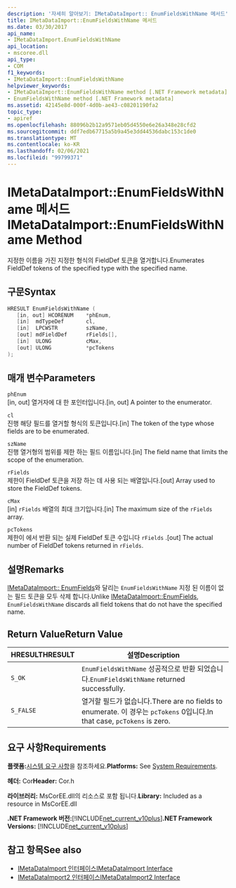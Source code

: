 ```yaml
---
description: '자세히 알아보기: IMetaDataImport:: EnumFieldsWithName 메서드'
title: IMetaDataImport::EnumFieldsWithName 메서드
ms.date: 03/30/2017
api_name:
- IMetaDataImport.EnumFieldsWithName
api_location:
- mscoree.dll
api_type:
- COM
f1_keywords:
- IMetaDataImport::EnumFieldsWithName
helpviewer_keywords:
- IMetaDataImport::EnumFieldsWithName method [.NET Framework metadata]
- EnumFieldsWithName method [.NET Framework metadata]
ms.assetid: 42145e8d-000f-4d0b-ae43-c08201190fa2
topic_type:
- apiref
ms.openlocfilehash: 88096b2b12a9571eb05d4550e6e26a348e28cfd2
ms.sourcegitcommit: ddf7edb67715a5b9a45e3dd44536dabc153c1de0
ms.translationtype: MT
ms.contentlocale: ko-KR
ms.lasthandoff: 02/06/2021
ms.locfileid: "99799371"
---
```

# <a name="imetadataimportenumfieldswithname-method"></a><span data-ttu-id="7171e-103">IMetaDataImport::EnumFieldsWithName 메서드</span><span class="sxs-lookup"><span data-stu-id="7171e-103">IMetaDataImport::EnumFieldsWithName Method</span></span>

<span data-ttu-id="7171e-104">지정한 이름을 가진 지정한 형식의 FieldDef 토큰을 열거합니다.</span><span class="sxs-lookup"><span data-stu-id="7171e-104">Enumerates FieldDef tokens of the specified type with the specified name.</span></span>  
  
## <a name="syntax"></a><span data-ttu-id="7171e-105">구문</span><span class="sxs-lookup"><span data-stu-id="7171e-105">Syntax</span></span>  
  
```cpp  
HRESULT EnumFieldsWithName (  
   [in, out] HCORENUM    *phEnum,
   [in]  mdTypeDef       cl,
   [in]  LPCWSTR         szName,
   [out] mdFieldDef      rFields[],
   [in]  ULONG           cMax,
   [out] ULONG           *pcTokens
);  
```  
  
## <a name="parameters"></a><span data-ttu-id="7171e-106">매개 변수</span><span class="sxs-lookup"><span data-stu-id="7171e-106">Parameters</span></span>  

 `phEnum`  
 <span data-ttu-id="7171e-107">[in, out] 열거자에 대 한 포인터입니다.</span><span class="sxs-lookup"><span data-stu-id="7171e-107">[in, out] A pointer to the enumerator.</span></span>  
  
 `cl`  
 <span data-ttu-id="7171e-108">진행 해당 필드를 열거할 형식의 토큰입니다.</span><span class="sxs-lookup"><span data-stu-id="7171e-108">[in] The token of the type whose fields are to be enumerated.</span></span>  
  
 `szName`  
 <span data-ttu-id="7171e-109">진행 열거형의 범위를 제한 하는 필드 이름입니다.</span><span class="sxs-lookup"><span data-stu-id="7171e-109">[in] The field name that limits the scope of the enumeration.</span></span>  
  
 `rFields`  
 <span data-ttu-id="7171e-110">제한이 FieldDef 토큰을 저장 하는 데 사용 되는 배열입니다.</span><span class="sxs-lookup"><span data-stu-id="7171e-110">[out] Array used to store the FieldDef tokens.</span></span>  
  
 `cMax`  
 <span data-ttu-id="7171e-111">[in] `rFields` 배열의 최대 크기입니다.</span><span class="sxs-lookup"><span data-stu-id="7171e-111">[in] The maximum size of the `rFields` array.</span></span>  
  
 `pcTokens`  
 <span data-ttu-id="7171e-112">제한이 에서 반환 되는 실제 FieldDef 토큰 수입니다 `rFields` .</span><span class="sxs-lookup"><span data-stu-id="7171e-112">[out] The actual number of FieldDef tokens returned in `rFields`.</span></span>  
  
## <a name="remarks"></a><span data-ttu-id="7171e-113">설명</span><span class="sxs-lookup"><span data-stu-id="7171e-113">Remarks</span></span>  

 <span data-ttu-id="7171e-114">[IMetaDataImport:: EnumFields](imetadataimport-enumfields-method.md)와 달리는 `EnumFieldsWithName` 지정 된 이름이 없는 필드 토큰을 모두 삭제 합니다.</span><span class="sxs-lookup"><span data-stu-id="7171e-114">Unlike [IMetaDataImport::EnumFields](imetadataimport-enumfields-method.md), `EnumFieldsWithName` discards all field tokens that do not have the specified name.</span></span>  
  
## <a name="return-value"></a><span data-ttu-id="7171e-115">Return Value</span><span class="sxs-lookup"><span data-stu-id="7171e-115">Return Value</span></span>  
  
|<span data-ttu-id="7171e-116">HRESULT</span><span class="sxs-lookup"><span data-stu-id="7171e-116">HRESULT</span></span>|<span data-ttu-id="7171e-117">설명</span><span class="sxs-lookup"><span data-stu-id="7171e-117">Description</span></span>|  
|-------------|-----------------|  
|`S_OK`|<span data-ttu-id="7171e-118">`EnumFieldsWithName` 성공적으로 반환 되었습니다.</span><span class="sxs-lookup"><span data-stu-id="7171e-118">`EnumFieldsWithName` returned successfully.</span></span>|  
|`S_FALSE`|<span data-ttu-id="7171e-119">열거할 필드가 없습니다.</span><span class="sxs-lookup"><span data-stu-id="7171e-119">There are no fields to enumerate.</span></span> <span data-ttu-id="7171e-120">이 경우는 `pcTokens` 0입니다.</span><span class="sxs-lookup"><span data-stu-id="7171e-120">In that case, `pcTokens` is zero.</span></span>|  
  
## <a name="requirements"></a><span data-ttu-id="7171e-121">요구 사항</span><span class="sxs-lookup"><span data-stu-id="7171e-121">Requirements</span></span>  

 <span data-ttu-id="7171e-122">**플랫폼:**[시스템 요구 사항](../../get-started/system-requirements.md)을 참조하세요.</span><span class="sxs-lookup"><span data-stu-id="7171e-122">**Platforms:** See [System Requirements](../../get-started/system-requirements.md).</span></span>  
  
 <span data-ttu-id="7171e-123">**헤더:** Cor</span><span class="sxs-lookup"><span data-stu-id="7171e-123">**Header:** Cor.h</span></span>  
  
 <span data-ttu-id="7171e-124">**라이브러리:** MsCorEE.dll의 리소스로 포함 됩니다.</span><span class="sxs-lookup"><span data-stu-id="7171e-124">**Library:** Included as a resource in MsCorEE.dll</span></span>  
  
 <span data-ttu-id="7171e-125">**.NET Framework 버전:**[!INCLUDE[net_current_v10plus](../../../../includes/net-current-v10plus-md.md)]</span><span class="sxs-lookup"><span data-stu-id="7171e-125">**.NET Framework Versions:** [!INCLUDE[net_current_v10plus](../../../../includes/net-current-v10plus-md.md)]</span></span>  
  
## <a name="see-also"></a><span data-ttu-id="7171e-126">참고 항목</span><span class="sxs-lookup"><span data-stu-id="7171e-126">See also</span></span>

- [<span data-ttu-id="7171e-127">IMetaDataImport 인터페이스</span><span class="sxs-lookup"><span data-stu-id="7171e-127">IMetaDataImport Interface</span></span>](imetadataimport-interface.md)
- [<span data-ttu-id="7171e-128">IMetaDataImport2 인터페이스</span><span class="sxs-lookup"><span data-stu-id="7171e-128">IMetaDataImport2 Interface</span></span>](imetadataimport2-interface.md)
